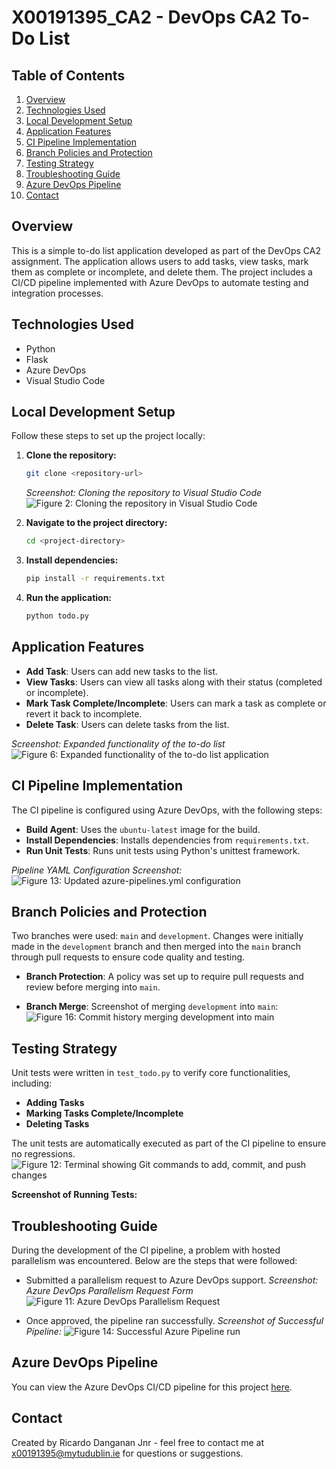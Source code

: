 # X00191395_CA2 - DevOps CA2 To-Do List

## Table of Contents
1. [Overview](#overview)
2. [Technologies Used](#technologies-used)
3. [Local Development Setup](#local-development-setup)
4. [Application Features](#application-features)
5. [CI Pipeline Implementation](#ci-pipeline-implementation)
6. [Branch Policies and Protection](#branch-policies-and-protection)
7. [Testing Strategy](#testing-strategy)
8. [Troubleshooting Guide](#troubleshooting-guide)
9. [Azure DevOps Pipeline](#azure-devOps-pipeline)
10. [Contact](#contact)

## Overview
This is a simple to-do list application developed as part of the DevOps CA2 assignment. The application allows users to add tasks, view tasks, mark them as complete or incomplete, and delete them. The project includes a CI/CD pipeline implemented with Azure DevOps to automate testing and integration processes.

## Technologies Used
- Python
- Flask
- Azure DevOps
- Visual Studio Code

## Local Development Setup
Follow these steps to set up the project locally:

1. **Clone the repository:**
   ```bash
   git clone <repository-url>
   ```
   _Screenshot: Cloning the repository to Visual Studio Code_
   ![Figure 2: Cloning the repository in Visual Studio Code](https://github.com/ricardodanganan/X00191395_CA2/raw/main/images/figure2_clone_repository_vscode.png)


2. **Navigate to the project directory:**
   ```bash
   cd <project-directory>
   ```

3. **Install dependencies:**
   ```bash
   pip install -r requirements.txt
   ```

4. **Run the application:**
   ```bash
   python todo.py
   ```

## Application Features
- **Add Task**: Users can add new tasks to the list.
- **View Tasks**: Users can view all tasks along with their status (completed or incomplete).
- **Mark Task Complete/Incomplete**: Users can mark a task as complete or revert it back to incomplete.
- **Delete Task**: Users can delete tasks from the list.

_Screenshot: Expanded functionality of the to-do list_
![Figure 6: Expanded functionality of the to-do list application](https://github.com/ricardodanganan/X00191395_CA2/raw/main/images/figure6_todo_list_expanded_functionality.png)

## CI Pipeline Implementation
The CI pipeline is configured using Azure DevOps, with the following steps:
- **Build Agent**: Uses the `ubuntu-latest` image for the build.
- **Install Dependencies**: Installs dependencies from `requirements.txt`.
- **Run Unit Tests**: Runs unit tests using Python's unittest framework.

_Pipeline YAML Configuration Screenshot:_
![Figure 13: Updated azure-pipelines.yml configuration](https://github.com/ricardodanganan/X00191395_CA2/raw/main/images/figure13_updated_azure_pipeline_config.png)

## Branch Policies and Protection
Two branches were used: `main` and `development`. Changes were initially made in the `development` branch and then merged into the `main` branch through pull requests to ensure code quality and testing.
- **Branch Protection**: A policy was set up to require pull requests and review before merging into `main`.

- **Branch Merge**: Screenshot of merging `development` into `main`:
  ![Figure 16: Commit history merging `development` into `main`](https://github.com/ricardodanganan/X00191395_CA2/raw/main/images/figure16_commit_history_merge.png)

## Testing Strategy
Unit tests were written in `test_todo.py` to verify core functionalities, including:
- **Adding Tasks**
- **Marking Tasks Complete/Incomplete**
- **Deleting Tasks**

The unit tests are automatically executed as part of the CI pipeline to ensure no regressions.
![Figure 12: Terminal showing Git commands to add, commit, and push changes](https://github.com/ricardodanganan/X00191395_CA2/raw/main/images/figure12_git_add_commit_push.png)

**Screenshot of Running Tests:**

## Troubleshooting Guide
During the development of the CI pipeline, a problem with hosted parallelism was encountered. Below are the steps that were followed:
- Submitted a parallelism request to Azure DevOps support.
_Screenshot: Azure DevOps Parallelism Request Form_
![Figure 11: Azure DevOps Parallelism Request](https://github.com/ricardodanganan/X00191395_CA2/raw/main/images/figure11_azure_devops_parallelism_request.png)

- Once approved, the pipeline ran successfully.
 _Screenshot of Successful Pipeline:_
![Figure 14: Successful Azure Pipeline run](https://github.com/ricardodanganan/X00191395_CA2/raw/main/images/figure14_successful_pipeline_summary.png)

## Azure DevOps Pipeline
You can view the Azure DevOps CI/CD pipeline for this project [here](https://dev.azure.com/X00191395/X00191395_CA2).

## Contact
Created by Ricardo Danganan Jnr - feel free to contact me at x00191395@mytudublin.ie for questions or suggestions.


